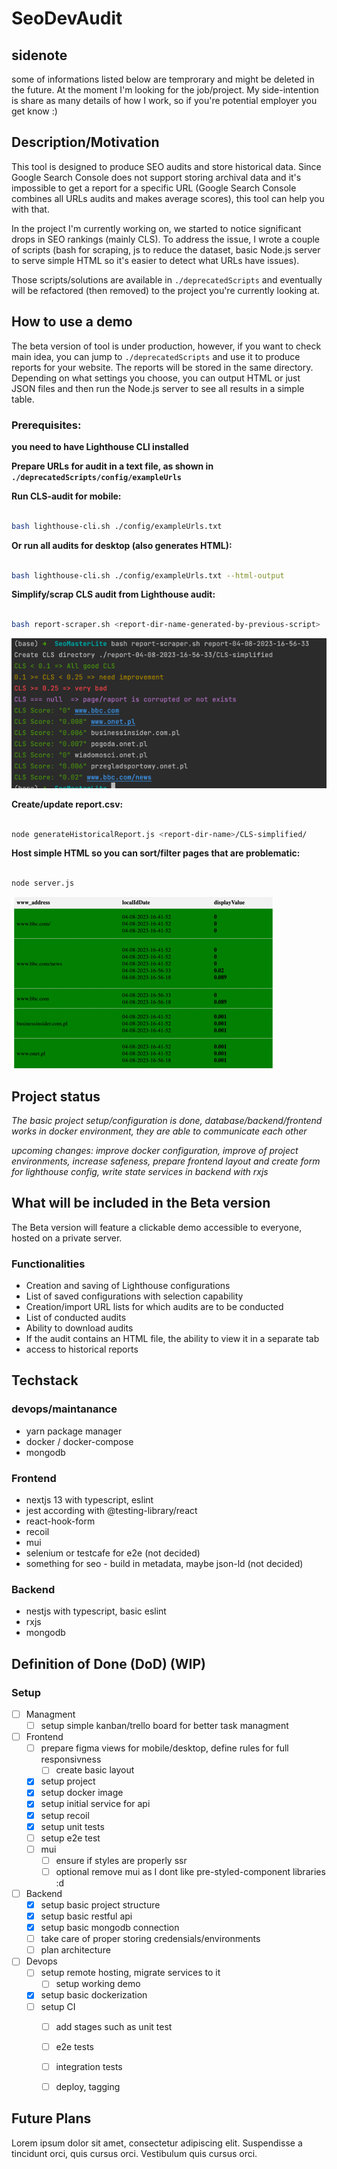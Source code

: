 # SeoDevAudit

## sidenote 
some of informations listed below are temprorary and might be deleted in the future.
At the moment I'm looking for the job/project. My side-intention is share as many details of how I work, so if you're potential employer you get know :)

## Description/Motivation

This tool is designed to produce SEO audits and store historical data. Since Google Search Console does not support storing archival data and it's impossible to get a report for a specific URL (Google Search Console combines all URLs audits and makes average scores), this tool can help you with that.

In the project I'm currently working on, we started to notice significant drops in SEO rankings (mainly CLS). To address the issue, I wrote a couple of scripts (bash for scraping, js to reduce the dataset, basic Node.js server to serve simple HTML so it's easier to detect what URLs have issues).

Those scripts/solutions are available in `./deprecatedScripts` and eventually will be refactored (then removed) to the project you're currently looking at.

## How to use a demo

The beta version of tool is under production, however, if you want to check main idea, you can jump to `./deprecatedScripts` and use it to produce reports for your website. The reports will be stored in the same directory. Depending on what settings you choose, you can output HTML or just JSON files and then run the Node.js server to see all results in a simple table.

### **Prerequisites:**

**you need to have Lighthouse CLI installed**

**Prepare URLs for audit in a text file, as shown in `./deprecatedScripts/config/exampleUrls`**

**Run CLS-audit for mobile:**

```bash

bash lighthouse-cli.sh ./config/exampleUrls.txt

```

**Or run all audits for desktop (also generates HTML):**

```bash

bash lighthouse-cli.sh ./config/exampleUrls.txt --html-output

```

**Simplify/scrap CLS audit from Lighthouse audit:**

```bash

bash report-scraper.sh <report-dir-name-generated-by-previous-script>

```

![img.png](img.png)

**Create/update report.csv:**

```bash

node generateHistoricalReport.js <report-dir-name>/CLS-simplified/

```

**Host simple HTML so you can sort/filter pages that are problematic:**

```bash

node server.js

```

![img_1.png](img_1.png)

## Project status

_The basic project setup/configuration is done, database/backend/frontend works in docker environment, they are able to communicate each other_

_upcoming changes: improve docker configuration, improve of project environments, increase safeness, prepare frontend layout and create form for lighthouse config, write state services in backend with rxjs_

## What will be included in the Beta version

The Beta version will feature a clickable demo accessible to everyone, hosted on a private server.

### Functionalities
* Creation and saving of Lighthouse configurations
* List of saved configurations with selection capability
* Creation/import URL lists for which audits are to be conducted
* List of conducted audits
* Ability to download audits
* If the audit contains an HTML file, the ability to view it in a separate tab
* access to historical reports


## Techstack

### devops/maintanance
* yarn package manager
* docker / docker-compose
* mongodb

### Frontend
* nextjs 13 with typescript, eslint
* jest according with @testing-library/react
* react-hook-form
* recoil
* mui
* selenium or testcafe for e2e (not decided)
* something for seo - build in metadata, maybe json-ld (not decided)

### Backend
* nestjs with typescript, basic eslint
* rxjs
* mongodb

## Definition of Done (DoD) (WIP)

### Setup

- [ ] Managment
    - [ ] setup simple kanban/trello board for better task managment
- [ ] Frontend
  - [ ] prepare figma views for mobile/desktop, define rules for full responsivness
    - [ ] create basic layout
  - [x] setup project 
  - [x] setup docker image
  - [x] setup initial service for api
  - [x] setup recoil
  - [x] setup unit tests
  - [ ] setup e2e test
  - [ ] mui
    - [ ] ensure if styles are properly ssr
    - [ ] optional remove mui as I dont like pre-styled-component libraries :d
- [ ] Backend
  - [x] setup basic project structure
  - [x] setup basic restful api
  - [x] setup basic mongodb connection
  - [ ] take care of proper storing credensials/environments
  - [ ] plan architecture 
- [ ] Devops
  - [ ] setup remote hosting, migrate services to it
    - [ ] setup working demo
  - [x] setup basic dockerization
  - [ ] setup CI
    - [ ] add stages such as unit test 
    - [ ] e2e tests
    - [ ] integration tests
    - [ ] deploy, tagging
    

## Future Plans

Lorem ipsum dolor sit amet, consectetur adipiscing elit. Suspendisse a tincidunt orci, quis cursus orci. Vestibulum quis cursus orci.
